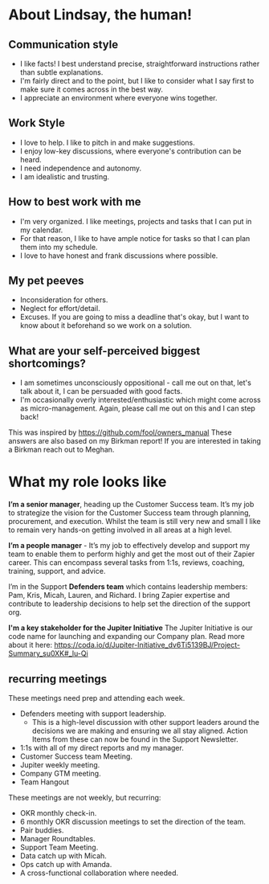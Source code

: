
# About Lindsay, the human!

## Communication style
- I like facts! I best understand precise, straightforward instructions rather than subtle explanations.
- I'm fairly direct and to the point, but I like to consider what I say first to make sure it comes across in the best way.
- I appreciate an environment where everyone wins together.

## Work Style
- I love to help. I like to pitch in and make suggestions.
- I enjoy low-key discussions, where everyone's contribution can be heard.
- I need independence and autonomy.
- I am idealistic and trusting.

## How to best work with me
- I'm very organized.  I like meetings, projects and tasks that I can put in my calendar.
- 	For that reason, I like to have ample notice for tasks so that I can plan them into my schedule.
- I love to have honest and frank discussions where possible.

## My pet peeves
- Inconsideration for others. 
- Neglect for effort/detail.
- Excuses. If you are going to miss a deadline that's okay, but I want to know about it beforehand so we work on a solution.


## What are your self-perceived biggest shortcomings?
- I am sometimes unconsciously oppositional -  call me out on that, let's talk about it, I can be persuaded with good facts.
- I'm occasionally overly interested/enthusiastic which might come across as micro-management. Again, please call me out on this and I can step back!

This was inspired by https://github.com/fool/owners_manual
These answers are also based on my Birkman report! If you are interested in taking a Birkman reach out to Meghan.

# What my role looks like

**I’m a senior manager**, heading up the Customer Success team. It’s my job to strategize the vision for the Customer Success team through planning, procurement, and execution. Whilst the team is still very new and small I like to remain very hands-on getting involved in all areas at a high level.

**I’m a people manager** - It’s my job to effectively develop and support my team to enable them to perform highly and get the most out of their Zapier career. This can encompass several tasks from 1:1s, reviews, coaching, training, support, and advice. 

I’m in the Support **Defenders team** which contains leadership members: Pam, Kris, Micah, Lauren, and Richard. I bring Zapier expertise and contribute to leadership decisions to help set the direction of the support org. 

**I'm a key stakeholder for the Jupiter Initiative** 
The Jupiter Initiative is our code name for launching and expanding our Company plan. Read more about it here: https://coda.io/d/Jupiter-Initiative_dv6Ti5139BJ/Project-Summary_su0XK#_lu-Qi 

## recurring meetings
These meetings need prep and attending each week.

- Defenders meeting with support leadership.
  - This is a high-level discussion with other support leaders around the decisions we are making and ensuring we all stay aligned. Action Items from these can now be found in the Support Newsletter.
- 1:1s with all of my direct reports and my manager.
- Customer Success team Meeting.
- Jupiter weekly meeting.
- Company GTM meeting.
- Team Hangout
  

These meetings are not weekly, but recurring:
- OKR monthly check-in.
- 6 monthly OKR discussion meetings to set the direction of the team.
- Pair buddies.
- Manager Roundtables.
- Support Team Meeting.
- Data catch up with Micah.
- Ops catch up with Amanda.
- A cross-functional collaboration where needed.
